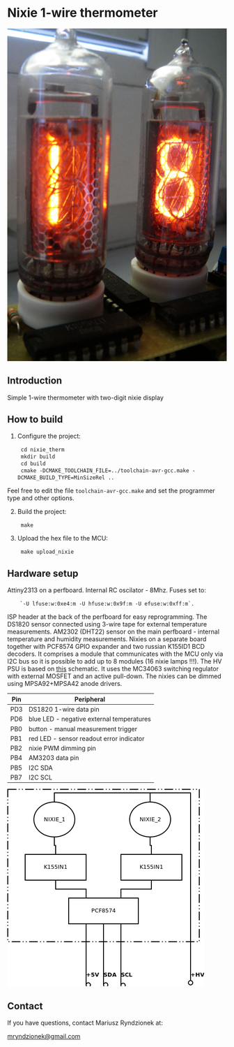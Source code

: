 Nixie 1-wire thermometer
========================

![nixie_therm](images/therm.png?raw=true "Nixie thermometer")

Introduction
------------

Simple 1-wire thermometer with two-digit nixie display 

How to build
------------

1. Configure the project:

		cd nixie_therm
		mkdir build
		cd build
		cmake -DCMAKE_TOOLCHAIN_FILE=../toolchain-avr-gcc.make -DCMAKE_BUILD_TYPE=MinSizeRel ..

Feel free to edit the file `toolchain-avr-gcc.make` and set the programmer type and other options.

2. Build the project:

		make

3. Upload the hex file to the MCU:

		make upload_nixie

Hardware setup
--------------

Attiny2313 on a perfboard. Internal RC oscilator - 8Mhz.
Fuses set to:

		`-U lfuse:w:0xe4:m -U hfuse:w:0x9f:m -U efuse:w:0xff:m`.

ISP header at the back of the perfboard for easy reprogramming.
The DS1820 sensor connected using 3-wire tape for external temperature measurements.
AM2302 (DHT22) sensor on the main perfboard - internal temperature and humidity measurements.
Nixies on a separate board together with PCF8574 GPIO expander and two russian K155ID1 BCD decoders.
It comprises a module that communicates with the MCU only via I2C bus so it is possible to add up to 8 modules (16 nixie lamps !!!).
The HV PSU is based on [this](http://threeneurons.files.wordpress.com/2011/08/mc34063_mk15cm1.gif?w=500&h=384) schematic.
It uses the MC34063 switching regulator with external MOSFET and an active pull-down.
The nixies can be dimmed using MPSA92+MPSA42 anode drivers.

| Pin  | Peripheral|
| ------------- | -------------|
| PD3  | DS1820 1-wire data pin |
| PD6  | blue LED - negative external temperatures |
| PB0  | button - manual measurement trigger |
| PB1  | red LED - sensor readout error indicator |
| PB2  | nixie PWM dimming pin |
| PB4  | AM3203 data pin |
| PB5  | I2C SDA |
| PB7  | I2C SCL |

![nixie_therm](images/nixie_i2c_module.png?raw=true "Nixie i2c module")

Contact
-------
If you have questions, contact Mariusz Ryndzionek at:

<mryndzionek@gmail.com>
